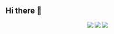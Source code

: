 ## Hi there 👋
<div align="center">
  <img src="http://github-profile-summary-cards.vercel.app/api/cards/profile-details?username=static-fuji&theme=react"  />
  <img src="http://github-profile-summary-cards.vercel.app/api/cards/most-commit-language?username=static-fuji&theme=react"  />
  <img src="https://github-readme-stats.vercel.app/apiusername=static-fuji&show_icons=true&theme=react"  />
</div>
